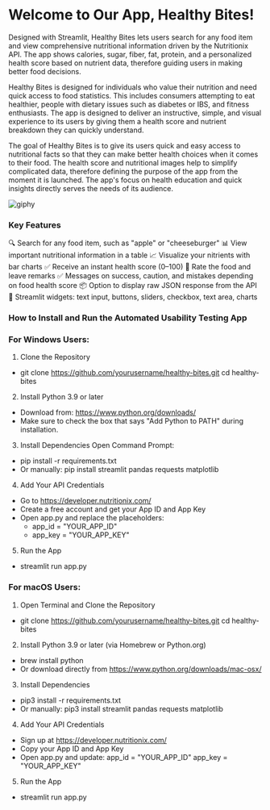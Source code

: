 # Welcome to Our App, Healthy Bites!

Designed with Streamlit, Healthy Bites lets users search for any food item and view comprehensive nutritional information driven by the Nutritionix API.  The app shows calories, sugar, fiber, fat, protein, and a personalized health score based on nutrient data, therefore guiding users in making better food decisions.

Healthy Bites is designed for individuals who value their nutrition and need quick access to food statistics. This includes consumers attempting to eat healthier, people with dietary issues such as diabetes or IBS, and fitness enthusiasts. The app is designed to deliver an instructive, simple, and visual experience to its users by giving them a health score and nutrient breakdown they can quickly understand. 

The goal of Healthy Bites is to give its users quick and easy access to nutritional facts so that they can make better health choices when it comes to their food. The health score and nutritional images help to simplify complicated data, therefore defining the purpose of the app from the moment it is launched. The app's focus on health education and quick insights directly serves the needs of its audience. 


![giphy ](https://media3.giphy.com/media/v1.Y2lkPTc5MGI3NjExdmpvaGp3bXZmNWoyOTJnZzZteGR4dGphcmJ5bDVneGlpZ2I3ZXltbiZlcD12MV9pbnRlcm5hbF9naWZfYnlfaWQmY3Q9Zw/MXiWqZBY45qiJ818nX/giphy.gif)

### Key Features
🔍 Search for any food item, such as "apple" or "cheeseburger"
📊 View important nutritional information in a table
📈 Visualize your nitrients with bar charts 
✅ Receive an instant health score (0–100)
🧠 Rate the food and leave remarks
✅ Messages on success, caution, and mistakes depending on food health score
📦 Option to display raw JSON response from the API
🎨 Streamlit widgets: text input, buttons, sliders, checkbox, text area, charts

### How to Install and Run the Automated Usability Testing App
### For Windows Users: 
1. Clone the Repository
  - git clone https://github.com/yourusername/healthy-bites.git
    cd healthy-bites
2. Install Python 3.9 or later
  - Download from: https://www.python.org/downloads/
  - Make sure to check the box that says "Add Python to PATH" during installation.
3. Install Dependencies Open Command Prompt:
  - pip install -r requirements.txt
  - Or manually: pip install streamlit pandas requests matplotlib
4. Add Your API Credentials
  - Go to https://developer.nutritionix.com/
  - Create a free account and get your App ID and App Key
  - Open app.py and replace the placeholders:
      - app_id = "YOUR_APP_ID"
      - app_key = "YOUR_APP_KEY"
5. Run the App
  - streamlit run app.py

### For macOS Users:
1. Open Terminal and Clone the Repository
- git clone https://github.com/yourusername/healthy-bites.git
  cd healthy-bites
2. Install Python 3.9 or later (via Homebrew or Python.org)
- brew install python
- Or download directly from https://www.python.org/downloads/mac-osx/
3. Install Dependencies
- pip3 install -r requirements.txt
- Or manually:
  pip3 install streamlit pandas requests matplotlib
4. Add Your API Credentials
- Sign up at https://developer.nutritionix.com/
- Copy your App ID and App Key
- Open app.py and update:
  app_id = "YOUR_APP_ID"
  app_key = "YOUR_APP_KEY"
5. Run the App
- streamlit run app.py
